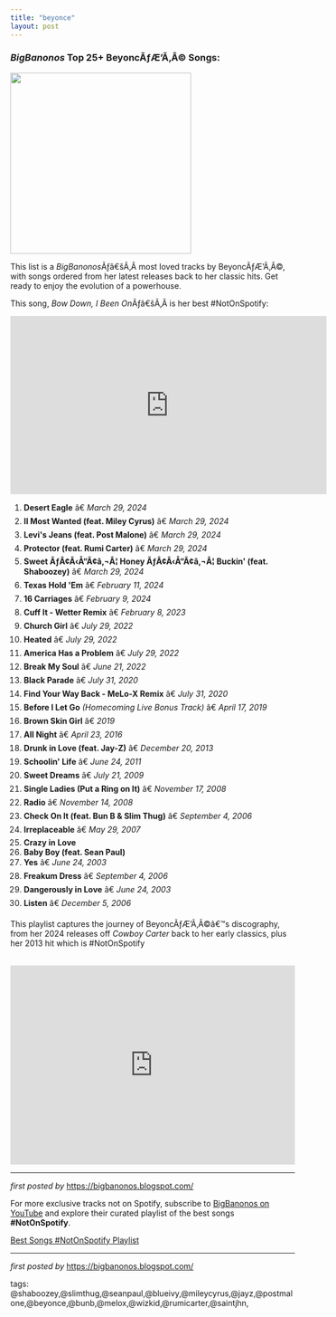 ```yaml
---
title: "beyonce"
layout: post
---
```

<h3><em>BigBanonos</em> Top 25+ BeyoncÃƒÆ’Ã‚Â© Songs:</h3>
<p></p>
<div class="separator"> <a href="https://ktla.com/wp-content/uploads/sites/4/2024/11/beyonce_1730792989_3494467329990080046_247944034.jpg" > <img alt="" border="0" data-original-height="1800" data-original-width="1440" height="320" src="https://ktla.com/wp-content/uploads/sites/4/2024/11/beyonce_1730792989_3494467329990080046_247944034.jpg" /> </a>
</div>
<p>This list is a <em>BigBanonos</em>Ãƒâ€šÃ‚Â most loved tracks by BeyoncÃƒÆ’Ã‚Â©, with songs ordered from her latest releases back to her classic hits. Get ready to enjoy the evolution of a powerhouse.</p> <p>This song, <i>Bow Down, I Been On</i>Ãƒâ€šÃ‚Â is her best #NotOnSpotify:</p>
<iframe allow="accelerometer; autoplay; clipboard-write; encrypted-media; gyroscope; picture-in-picture; web-share" allowfullscreen="" frameborder="0" height="315" referrerpolicy="strict-origin-when-cross-origin" src="https://www.youtube.com/embed/NPigmYfco3s?si=ZiRn_VkK3FO8rWA6" title="YouTube video player" width="560"></iframe> <p></p>
<div ></div>
<ol> <li><strong>Desert Eagle</strong> â€ <em>March 29, 2024</em></li> <li><strong>II Most Wanted (feat. Miley Cyrus)</strong> â€ <em>March 29, 2024</em></li> <li><strong>Levi's Jeans (feat. Post Malone)</strong> â€ <em>March 29, 2024</em></li> <li><strong>Protector (feat. Rumi Carter)</strong> â€ <em>March 29, 2024</em></li> <li><strong>Sweet ÃƒÂ¢Ã‹Å“Ã¢â‚¬Â¦ Honey ÃƒÂ¢Ã‹Å“Ã¢â‚¬Â¦ Buckin' (feat. Shaboozey)</strong> â€ <em>March 29, 2024</em></li> <li><strong>Texas Hold 'Em</strong> â€ <em>February 11, 2024</em></li> <li><strong>16 Carriages</strong> â€ <em>February 9, 2024</em></li> <li><strong>Cuff It - Wetter Remix</strong> â€ <em>February 8, 2023</em></li> <li><strong>Church Girl</strong> â€ <em>July 29, 2022</em></li> <li><strong>Heated</strong> â€ <em>July 29, 2022</em></li> <li><strong>America Has a Problem</strong> â€ <em>July 29, 2022</em></li> <li><strong>Break My Soul</strong> â€ <em>June 21, 2022</em></li> <li><strong>Black Parade</strong> â€ <em>July 31, 2020</em></li> <li><strong>Find Your Way Back - MeLo-X Remix</strong> â€ <em>July 31, 2020</em></li> <li><strong>Before I Let Go</strong> <em>(Homecoming Live Bonus Track)</em> â€ <em>April 17, 2019</em></li> <li><strong>Brown Skin Girl</strong> â€ <em>2019</em></li> <li><strong>All Night</strong> â€ <em>April 23, 2016</em></li> <li><strong>Drunk in Love (feat. Jay-Z)</strong> â€ <em>December 20, 2013</em></li> <li><strong>Schoolin' Life</strong> â€ <em>June 24, 2011</em></li> <li><strong>Sweet Dreams</strong> â€ <em>July 21, 2009</em></li> <li><strong>Single Ladies (Put a Ring on It)</strong> â€ <em>November 17, 2008</em></li> <li><strong>Radio</strong> â€ <em>November 14, 2008</em></li> <li><strong>Check On It (feat. Bun B & Slim Thug)</strong> â€ <em>September 4, 2006</em></li> <li><strong>Irreplaceable</strong> â€ <em>May 29, 2007</em></li> <li><strong>Crazy in Love</strong></li> <li><strong>Baby Boy (feat. Sean Paul)</strong></li> <li><strong>Yes</strong> â€ <em>June 24, 2003</em></li> <!-- New Songs Added --> <li><strong>Freakum Dress</strong> â€ <em>September 4, 2006</em></li> <li><strong>Dangerously in Love</strong> â€ <em>June 24, 2003</em></li> <li><strong>Listen</strong> â€ <em>December 5, 2006</em></li>
</ol>
<div></div> <p>This playlist captures the journey of BeyoncÃƒÆ’Ã‚Â©â€™s discography, from her 2024 releases off <em>Cowboy Carter</em> back to her early classics, plus her 2013 hit which is #NotOnSpotify </p>
<br />
<iframe allow="autoplay; clipboard-write; encrypted-media; fullscreen; picture-in-picture" allowfullscreen="" frameborder="0" height="352" loading="lazy" src="https://open.spotify.com/embed/playlist/1uLWyM5NZy48FcfxXQweYH?utm_source=generator" width="100%"></iframe>
<hr />
<p><em>first posted by</em> <a href="https://bigbanonos.blogspot.com/" rel="noopener" target="_new">https://bigbanonos.blogspot.com/</a></p>


<!--Subscribe and Playlist Links-->
<div>
    <p>For more exclusive tracks not on Spotify, subscribe to <a href="https://www.youtube.com/@BigBanonos" target="_blank">BigBanonos on YouTube</a> and explore their curated playlist of the best songs <strong>#NotOnSpotify</strong>.</p>
    <p><a href="https://www.youtube.com/playlist?list=PLtuNtuTatqI0kFahUCbtbfenC_ET5O_tr" target="_blank">Best Songs #NotOnSpotify Playlist<br /></a></p></div>

<hr />

<p><em>first posted by</em> <a href="https://bigbanonos.blogspot.com/" rel="noopener" target="_new">https://bigbanonos.blogspot.com/</a></p>

<p>tags: @shaboozey,@slimthug,@seanpaul,@blueivy,@mileycyrus,@jayz,@postmalone,@beyonce,@bunb,@melox,@wizkid,@rumicarter,@saintjhn,</p>
